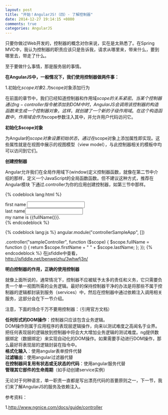 ```yaml
---
layout: post
title: "开始！AngularJS!（四）- 了解控制器"
date: 2014-12-27 19:14:15 +0800
comments: true
categories: AngularJS
---
```


只要你做过Web开发的，控制器的概念对你来说，实在是太熟悉了。在Spring MVC中，我认为控制器的职责应该只是告诉我，请求从哪里来，带来什么，要到哪里去，带走了什么。

至于要做什么事情，那是服务层的事情。

**在AngularJS中，一般情况下，我们使用控制器做两件事：**

1.初始化$scope对象  
2.为$scope对象添加行为

在前面的章节中，我们已经知道控制器和作用域$scope的关系紧密。当某个控制器通过ng-controller指令被添加到DOM中时，AngularJS会调用该控制器的构造函数来生成一个控制器对象，这样，就创建了一个新的子级作用域。在这个构造函数中，作用域会作为$scope参数注入其中，并允许用户代码访问它。

**初始化$scope对象**

为Angular的$scope对象设置初始状态，通过在$scope对象上添加属性即实现。这些属性就是在视图中展示的视图模型（view model），与此控制器相关的模板中均可以访问到它们。

**创建控制器**

Angular允许我们在全局作用域下(window)定义控制器函数，就像在第二节中介绍的那样，定义一个JavaScript的全局函数函数。但不建议这种方式，推荐在Angular模块 下通过.controller为你的应用创建控制器，如第三节中那样。

{% codeblock lang:html %}
<body ng-app="controllerSampleApp">
    <div ng-controller="sampleController">
        first name <input type="text" ng-model="firstName" /><br/>
        last name<input type="text" ng-model="lastName" /><br/>
        my name is {{fullName()}}.
    </div>
</body>
{% endcodeblock %}

{% codeblock lang:js %}
angular.module("controllerSampleApp", [])

.controller("sampleController", function ($scope) {
    $scope.fullName = function () {
        return $scope.firstName + " " + $scope.lastName;
    };
});
{% endcodeblock %}
在jsfiddle中查看，http://jsfiddle.net/benweizhu/3whwfj3n/


**明白控制器的作用，正确的使用控制器**

就像上面所说的，通常情况下，控制器不应被赋予太多的责任和义务，它只需要负责一个单一视图所需的业务逻辑。最好的保持控制器干净的办法是将那些不属于控制器的逻辑都封装到服务（services）中，然后在控制器中通过依赖注入调用相关服务，这部分会在下一节介绍。

注意，下面的场合千万不要用控制器：（引用官方文档）

**任何形式的DOM操作**：控制器只应该包含业务逻辑。  
DOM操作则属于应用程序的表现层逻辑操作，向来以测试难度之高闻名于业界。把任何表现层的逻辑放到控制器中将会大大增加业务逻辑的测试难度。ng提供数据绑定（数据绑定）来实现自动化的DOM操作。如果需要手动进行DOM操作，那么最好将表现层的逻辑封装在指令中。   
**格式化输入**：使用angular表单控件代替   
**过滤输出**：使用angular过滤器代替   
**在控制器间复用有状态或无状态的代码**：使用angular服务代替   
**管理其它部件的生命周期**（如手动创建service实例）


无论对于何种语言，单一职责一直都是写出漂亮代码的首要原则之一，下一节，我们来了解AngularJS的服务及依赖注入。

参考资料：

1.http://www.ngnice.com/docs/guide/controller